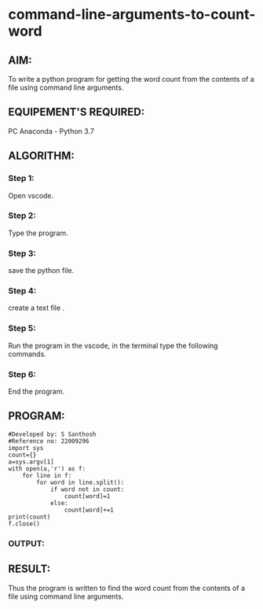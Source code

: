 # command-line-arguments-to-count-word
## AIM:
To write a python program for getting the word count from the contents of a file using command line arguments.
## EQUIPEMENT'S REQUIRED: 
PC
Anaconda - Python 3.7
## ALGORITHM: 
### Step 1:

Open vscode.
### Step 2:

Type the program.
### Step 3:

save the python file.
### Step 4:

create a text file .
### Step 5:

Run the program in the vscode, in the terminal type the following commands.
### Step 6:

End the program.

## PROGRAM:
```
#Developed by: S Santhosh
#Reference no: 22009296
import sys
count={}
a=sys.argv[1]
with open(a,'r') as f:
    for line in f:
        for word in line.split():
            if word not in count:
                count[word]=1
            else:
                count[word]+=1
print(count)
f.close()
```
### OUTPUT:



## RESULT:
Thus the program is written to find the word count from the contents of a file using command line arguments.
